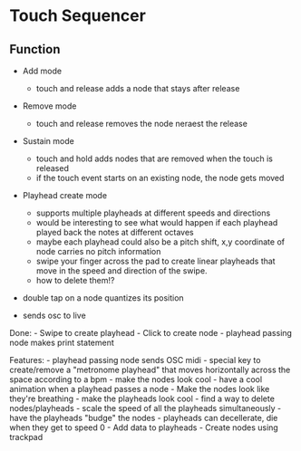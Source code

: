 # Touch Sequencer
## Function
* Add mode
    * touch and release adds a node that stays after release
* Remove mode
    * touch and release removes the node neraest the release
* Sustain mode
    * touch and hold adds nodes that are removed when the touch is released
    * if the touch event starts on an existing node, the node gets moved
* Playhead create mode
    * supports multiple playheads at different speeds and directions
    * would be interesting to see what would happen if each playhead played back the notes at different octaves
    * maybe each playhead could also be a pitch shift, x,y coordinate of node carries no pitch information
    * swipe your finger across the pad to create linear playheads that move in the 
    speed and direction of the swipe.
    * how to delete them!?

* double tap on a node quantizes its position
* sends osc to live


Done:
    - Swipe to create playhead
    - Click to create node
    - playhead passing node makes print statement


Features:
    - playhead passing node sends OSC midi
    - special key to create/remove a "metronome playhead" that moves horizontally across the space according to a bpm
    - make the nodes look cool
        - have a cool animation when a playhead passes a node
        - Make the nodes look like they're breathing
    - make the playheads look cool
    - find a way to delete nodes/playheads
    - scale the speed of all the playheads simultaneously 
    - have the playheads "budge" the nodes
    - playheads can decellerate, die when they get to speed 0
    - Add data to playheads
    - Create nodes using trackpad